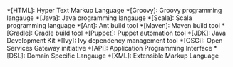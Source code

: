 *[HTML]: Hyper Text Markup Language
*[Groovy]: Groovy programming langauge
*[Java]: Java programming langauge
*[Scala]: Scala programming language
*[Ant]: Ant build tool
*[Maven]: Maven build tool
*[Gradle]: Gradle build tool
*[Puppet]: Puppet automation tool
*[JDK]: Java Development Kit
*[Ivy]: Ivy dependency management tool
*[OSGi]: Open Services Gateway initiative
*[API]: Application Programming Interface
*[DSL]: Domain Specific Langauge
*[XML]: Extensible Markup Language

